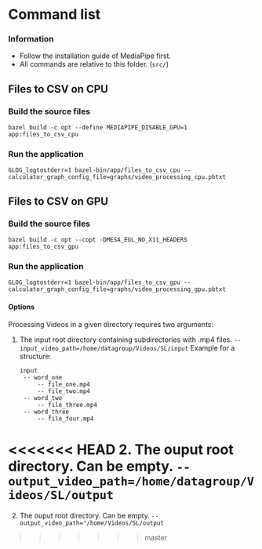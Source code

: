 # Command list
### Information
- Follow the installation guide of MediaPipe first.
- All commands are relative to this folder. (`src/`)


## Files to CSV on CPU
### Build the source files
`bazel build -c opt --define MEDIAPIPE_DISABLE_GPU=1 app:files_to_csv_cpu`
### Run the application
`GLOG_logtostderr=1 bazel-bin/app/files_to_csv_cpu --calculator_graph_config_file=graphs/video_processing_cpu.pbtxt`

## Files to CSV on GPU
### Build the source files
`bazel build -c opt --copt -DMESA_EGL_NO_X11_HEADERS app:files_to_csv_gpu`
### Run the application
`GLOG_logtostderr=1 bazel-bin/app/files_to_csv_gpu --calculator_graph_config_file=graphs/video_processing_gpu.pbtxt`
#### Options
Processing Videos in a given directory requires two arguments:
1. The input root directory containing subdirectories with .mp4 files. `--input_video_path=/home/datagroup/Videos/SL/input`
   Example for a structure: 
   ```
   input
    -- word_one
        -- file_one.mp4
        -- file_two.mp4
    -- word_two
        -- file_three.mp4
    -- word_three
        -- file_four.mp4
   ```
<<<<<<< HEAD
2. The ouput root directory. Can be empty. `--output_video_path=/home/datagroup/Videos/SL/output`
=======
2. The ouput root directory. Can be empty. `--output_video_path="/home/Videos/SL/output`
>>>>>>> master
